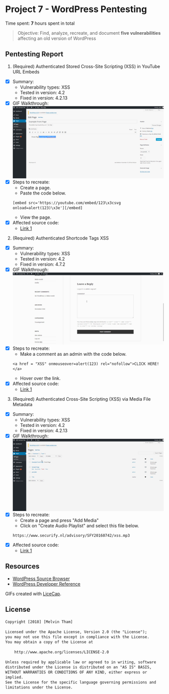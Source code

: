 # Project 7 - WordPress Pentesting

Time spent: **7** hours spent in total

> Objective: Find, analyze, recreate, and document **five vulnerabilities** affecting an old version of WordPress

## Pentesting Report

1. (Required) Authenticated Stored Cross-Site Scripting (XSS) in YouTube URL Embeds
  - [x] Summary: 
    - Vulnerability types: XSS
    - Tested in version: 4.2
    - Fixed in version: 4.2.13
  - [x] GIF Walkthrough: ![](youtube.gif)
  - [x] Steps to recreate: 
    - Create a page.
    - Paste the code below.
     ```
     [embed src='https://youtube.com/embed/123\x3csvg onload=alert(123)\x3e'][/embed]
     ```
    - View the page.
  - [x] Affected source code:
    - [Link 1](https://github.com/WordPress/WordPress/commit/419c8d97ce8df7d5004ee0b566bc5e095f0a6ca8)
    
2. (Required) Authenticated Shortcode Tags XSS
  - [x] Summary: 
    - Vulnerability types: XSS
    - Tested in version: 4.2
    - Fixed in version: 4.7.2
  - [x] GIF Walkthrough: ![](comment.gif)
  - [x] Steps to recreate: 
    - Make a comment as an admin with the code below.
    ```
    <a href = "XSS" onmouseover=alert(123) rel="nofollow">CLICK HERE!</a>
    ```
    - Hover over the link.
  - [x] Affected source code:
    - [Link 1](https://github.com/WordPress/WordPress/commit/f72b21af23da6b6d54208e5c1d65ececdaa109c8)
    
3. (Required) Authenticated Cross-Site Scripting (XSS) via Media File Metadata
  - [x] Summary: 
    - Vulnerability types: XSS
    - Tested in version: 4.2
    - Fixed in version: 4.2.13
  - [x] GIF Walkthrough: ![](media.gif)
  - [x] Steps to recreate: 
    - Create a page and press "Add Media"
    - Click on "Create Audio Playlist" and select this file below.
    ```
    https://www.securify.nl/advisory/SFY20160742/xss.mp3
    ```
  - [x] Affected source code:
    - [Link 1](https://github.com/WordPress/WordPress/commit/28f838ca3ee205b6f39cd2bf23eb4e5f52796bd7)


## Resources

- [WordPress Source Browser](https://core.trac.wordpress.org/browser/)
- [WordPress Developer Reference](https://developer.wordpress.org/reference/)

GIFs created with [LiceCap](http://www.cockos.com/licecap/).


## License

    Copyright [2018] [Melvin Tham]

    Licensed under the Apache License, Version 2.0 (the "License");
    you may not use this file except in compliance with the License.
    You may obtain a copy of the License at

        http://www.apache.org/licenses/LICENSE-2.0

    Unless required by applicable law or agreed to in writing, software
    distributed under the License is distributed on an "AS IS" BASIS,
    WITHOUT WARRANTIES OR CONDITIONS OF ANY KIND, either express or implied.
    See the License for the specific language governing permissions and
    limitations under the License.
